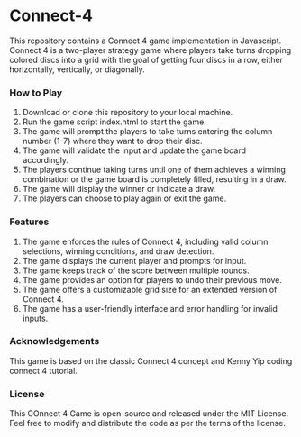 # Connect-4
This repository contains a Connect 4 game implementation in Javascript. Connect 4 is a two-player strategy game where players take turns dropping colored discs into a grid with the goal of getting four discs in a row, either horizontally, vertically, or diagonally.

### How to Play
1. Download or clone this repository to your local machine.
2. Run the game script index.html to start the game.
3. The game will prompt the players to take turns entering the column number (1-7) where they want to drop their disc.
4. The game will validate the input and update the game board accordingly.
5. The players continue taking turns until one of them achieves a winning combination or the game board is completely filled, resulting in a draw.
6. The game will display the winner or indicate a draw.
7. The players can choose to play again or exit the game.

### Features
1. The game enforces the rules of Connect 4, including valid column selections, winning conditions, and draw detection.
2. The game displays the current player and prompts for input.
3. The game keeps track of the score between multiple rounds.
4. The game provides an option for players to undo their previous move.
5. The game offers a customizable grid size for an extended version of Connect 4.
6. The game has a user-friendly interface and error handling for invalid inputs.

   
### Acknowledgements
This game is based on the classic Connect 4 concept and Kenny Yip coding connect 4 tutorial.

### License
  This COnnect 4 Game is open-source and released under the MIT License. Feel free to modify and distribute the code as per the terms of the license.
